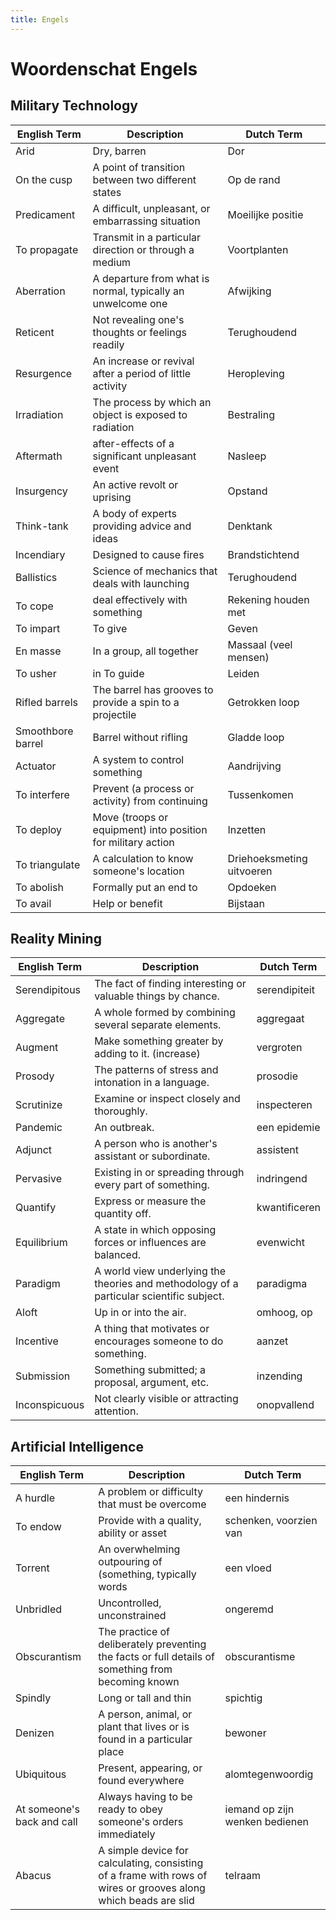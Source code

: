 ```yaml
---
title: Engels
---
```


# Woordenschat Engels

## Military Technology

| English Term | Description | Dutch Term |
| ------------ | ----------- | ---------- |
| Arid         | Dry, barren  | Dor |
| On the cusp  | A point of transition between two different states | Op de rand |
| Predicament  | A difficult, unpleasant, or embarrassing situation | Moeilijke positie |
| To propagate | Transmit in a particular direction or through a medium | Voortplanten |
| Aberration   | A departure from what is normal, typically an unwelcome one | Afwijking |
| Reticent     | Not revealing one's thoughts or feelings readily | Terughoudend |
| Resurgence   | An increase or revival after a period of little activity | Heropleving |
| Irradiation  | The process by which an object is exposed to radiation | Bestraling |
| Aftermath | after-effects of a significant unpleasant event | Nasleep |
| Insurgency | An active revolt or uprising | Opstand |
| Think-tank | A body of experts providing advice and ideas | Denktank |
| Incendiary | Designed to cause fires | Brandstichtend |
| Ballistics | Science of mechanics that deals with launching | Terughoudend |
| To cope | deal effectively with something | Rekening houden met |
| To impart | To give | Geven |
| En masse | In a group, all together | Massaal (veel mensen) |
| To usher | in To guide | Leiden |
| Rifled barrels | The barrel has grooves to provide a spin to a projectile | Getrokken loop |
| Smoothbore barrel | Barrel without rifling | Gladde loop |
| Actuator | A system to control something | Aandrijving |
| To interfere | Prevent (a process or activity) from continuing | Tussenkomen |
| To deploy | Move (troops or equipment) into position for military action | Inzetten |
| To triangulate | A calculation to know someone's location | Driehoeksmeting uitvoeren |
| To abolish | Formally put an end to | Opdoeken |
| To avail | Help or benefit | Bijstaan |

## Reality Mining

| English Term | Description | Dutch Term |
| ------------ | ----------- | ---------- |
| Serendipitous | The fact of finding interesting or valuable things by chance. | serendipiteit |
| Aggregate | A whole formed by combining several separate elements. | aggregaat |
| Augment | Make something greater by adding to it. (increase) | vergroten |
| Prosody | The patterns of stress and intonation in a language. | prosodie |
| Scrutinize | Examine or inspect closely and thoroughly. | inspecteren |
| Pandemic | An outbreak. | een epidemie |
| Adjunct | A person who is another's assistant or subordinate. | assistent |
| Pervasive | Existing in or spreading through every part of something. | indringend |
| Quantify | Express or measure the quantity off. | kwantificeren |
| Equilibrium | A state in which opposing forces or influences are balanced. | evenwicht |
| Paradigm | A world view underlying the theories and methodology of a particular scientific subject. | paradigma |
| Aloft | Up in or into the air. | omhoog, op |
| Incentive | A thing that motivates or encourages someone to do something. | aanzet |
| Submission | Something submitted; a proposal, argument, etc. | inzending |
| Inconspicuous | Not clearly visible or attracting attention. | onopvallend |

## Artificial Intelligence

| English Term | Description | Dutch Term |
| ------------ | ----------- | ---------- |
| A hurdle | A problem or difficulty that must be overcome | een hindernis |
| To endow | Provide with a quality, ability or asset | schenken, voorzien van |
| Torrent | An overwhelming outpouring of (something, typically words | een vloed |
| Unbridled | Uncontrolled, unconstrained | ongeremd |
| Obscurantism | The practice of deliberately preventing the facts or full details of something from becoming known | obscurantisme |
| Spindly | Long or tall and thin | spichtig |
| Denizen | A person, animal, or plant that lives or is found in a particular place | bewoner |
| Ubiquitous | Present, appearing, or found everywhere | alomtegenwoordig |
| At someone's back and call | Always having to be ready to obey someone's orders immediately | iemand op zijn wenken bedienen |
| Abacus | A simple device for calculating, consisting of a frame with rows of wires or grooves along which beads are slid | telraam |






